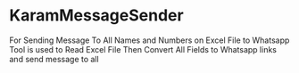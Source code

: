 # KaramMessageSender
For Sending Message To All Names and Numbers on Excel File to Whatsapp
Tool is used to Read Excel File Then Convert All Fields to Whatsapp links and send message to all
